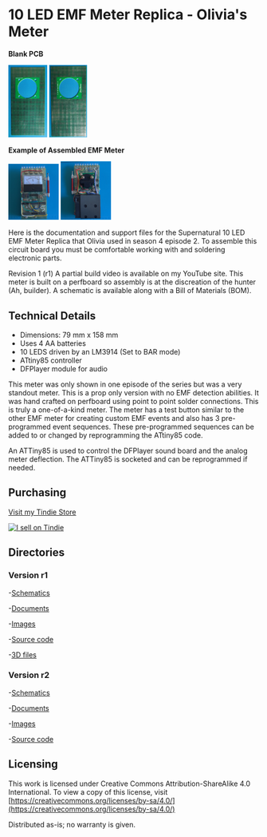 # 10 LED EMF Meter Replica - Olivia's Meter

**Blank PCB**

<img src="r1/img/10_LED_EMF_PCB_f.jpg" width="15.5%">  <img src="r1/img/10_LED_EMF_PCB_b.jpg" width="15%">

**Example of Assembled EMF Meter**

<img src="r1/img/10_LED_Assembled_f.jpg" width="20%">  <img src="r1/img/10_LED_Assembled_b1.jpg" width="20%">

Here is the documentation and support files for the Supernatural 10 LED EMF Meter Replica that Olivia used in season 4 episode 2. 
To assemble this circuit board you must be comfortable working with and soldering electronic parts.

Revision 1 (r1)
A partial build video is available on my YouTube site. This meter is built on a perfboard so assembly is at the discreation of the hunter (Ah, builder).
A schematic is available along with a Bill of Materials (BOM). 

## Technical Details

* Dimensions: 79 mm x 158 mm 
* Uses 4 AA batteries
* 10 LEDS driven by an LM3914 (Set to BAR mode)
* ATtiny85 controller
* DFPlayer module for audio

This meter was only shown in one episode of the series but was a very standout meter. This is a prop only version with no EMF detection abilities. It was hand crafted on perfboard using point to point solder connections.
This is truly a one-of-a-kind meter. The meter has a test button similar to the other EMF meter for creating custom EMF events and also has 3 pre-programmed event sequences. 
These pre-programmed sequences can be added to or changed by reprogramming the ATtiny85 code.

An ATTiny85 is used to control the DFPlayer sound board and the analog meter deflection. 
The ATTiny85 is socketed and can be reprogrammed if needed. 


## Purchasing
[Visit my Tindie Store](https://www.tindie.com/stores/johnnyelectronic/)

<a href="https://www.tindie.com/stores/johnnyelectronic/?ref=offsite_badges&utm_source=sellers_JohnyElectronic&utm_medium=badges&utm_campaign=badge_medium"><img src="https://d2ss6ovg47m0r5.cloudfront.net/badges/tindie-mediums.png" alt="I sell on Tindie" width="150" height="78"></a>


## Directories

### Version r1

-[Schematics](r1/schematics/)

-[Documents](r1/doc/)

-[Images](r1/img/)

-[Source code](r1/src/)

-[3D files](r1/3D/)

### Version r2

-[Schematics](r2/schematics/)

-[Documents](r2/doc/)

-[Images](r2/img/)

-[Source code](r2/src/)


## Licensing

This work is licensed under Creative Commons Attribution-ShareAlike 4.0 International. 
To view a copy of this license, visit [https://creativecommons.org/licenses/by-sa/4.0/](https://creativecommons.org/licenses/by-sa/4.0/)

Distributed as-is; no warranty is given.






